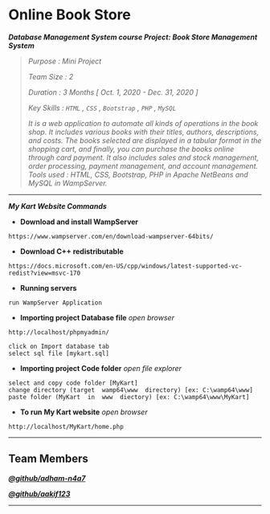 # Online Book Store

***Database Management System course Project: Book Store Management System***

> *Purpose    :   Mini Project*
> 
> *Team Size  :   2*
> 
> *Duration   :   3 Months [ Oct. 1, 2020 - Dec. 31, 2020 ]*
> 
> *Key Skills :   ```HTML``` , ```CSS``` , ```Bootstrap``` , ```PHP``` , ```MySQL```*
> 
> *It is a web application to automate all kinds of operations in the book shop. It includes various books with their titles, authors, descriptions, and costs. The books selected are displayed in a tabular format in the shopping cart, and finally, you can purchase the books online through card payment. It also includes sales and stock management, order processing, payment management, and account management. Tools used :   HTML, CSS, Bootstrap, PHP in Apache NetBeans and MySQL in WampServer.*
> 

****
***My Kart Website Commands***

- **Download and install WampServer**
```
https://www.wampserver.com/en/download-wampserver-64bits/
```

- **Download C++ redistributable**
```
https://docs.microsoft.com/en-US/cpp/windows/latest-supported-vc-redist?view=msvc-170
```

- **Running servers**
```
run WampServer Application
```

- **Importing project Database file**  _open browser_
```
http://localhost/phpmyadmin/
```
```
click on Import database tab
select sql file [mykart.sql]
```

- **Importing project Code folder**  _open file explorer_
```
select and copy code folder [MyKart] 
change directory (target  wamp64\www  directory) [ex: C:\wamp64\www]
paste folder (MyKart  in  www  diectory) [ex: C:\wamp64\www\MyKart]
```

- **To run My Kart website**  _open browser_
```
http://localhost/MyKart/home.php
```

****
## Team Members
***[@github/adham-n4a7](https://github.com/adham-n4a7)***

***[@github/aakif123](https://github.com/aakif123)***

****
